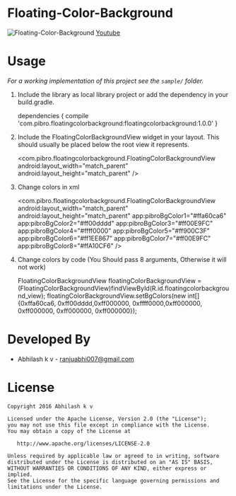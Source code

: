 # Floating-Color-Background

![Floating-Color-Background](https://github.com/abhilash007/Floating-Color-Background/blob/master/ScreenShot/FloatingBackgroundColorView.gif)
[Youtube](https://www.youtube.com/watch?v=5p4X8r-sU0Q)
# Usage

*For a working implementation of this project see the `sample/` folder.*

  1. Include the library as local library project or add the dependency in your build.gradle.
        
        dependencies {
            compile 'com.pibro.floatingcolorbackground:floatingcolorbackground:1.0.0'
        }

  2. Include the FloatingColorBackgroundView widget in your layout. This should usually be placed
     below  the root view it represents.

        <?xml version="1.0" encoding="utf-8"?>
        <RelativeLayout xmlns:android="http://schemas.android.com/apk/res/android"
            android:layout_width="match_parent"
            android:layout_height="match_parent">
            
        <com.pibro.floatingcolorbackground.FloatingColorBackgroundView
            android:layout_width="match_parent"
            android:layout_height="match_parent" />
            
        </RelativeLayout>
        
  3.  Change colors in xml
  
        <com.pibro.floatingcolorbackground.FloatingColorBackgroundView
            android:layout_width="match_parent"
            android:layout_height="match_parent"
            app:pibroBgColor1="#ffa60ca6"
            app:pibroBgColor2="#ff00dddd"
            app:pibroBgColor3="#ff00E9FC"
            app:pibroBgColor4="#ffff0000"
            app:pibroBgColor5="#ff900C3F"
            app:pibroBgColor6="#ff1EE867"
            app:pibroBgColor7="#ff00E9FC"
            app:pibroBgColor8="#ffA10CF6"
        />
  4.  Change colors by code (You Should pass 8 arguments, Otherwise it will not work)
        
        FloatingColorBackgroundView floatingColorBackgroundView = (FloatingColorBackgroundView)findViewById(R.id.floatingcolorbackground_view);
        floatingColorBackgroundView.setBgColors(new int[]{0xffa60ca6, 0xff00dddd,0xff000000, 0xffff0000,0xff000000, 0xff000000, 0xff000000, 0xff000000});
  
      

# Developed By

 * Abhilash k v - <ranjuabhi007@gmail.com>


# License

    Copyright 2016 Abhilash k v

    Licensed under the Apache License, Version 2.0 (the "License");
    you may not use this file except in compliance with the License.
    You may obtain a copy of the License at

       http://www.apache.org/licenses/LICENSE-2.0

    Unless required by applicable law or agreed to in writing, software
    distributed under the License is distributed on an "AS IS" BASIS,
    WITHOUT WARRANTIES OR CONDITIONS OF ANY KIND, either express or implied.
    See the License for the specific language governing permissions and
    limitations under the License.

   

